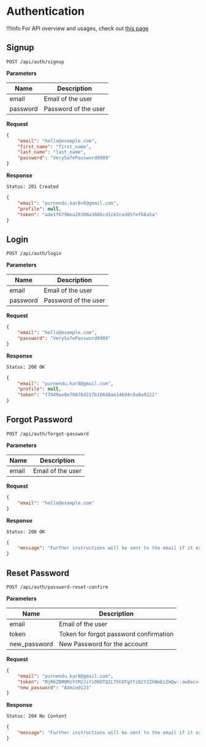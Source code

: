 # Authentication

!!!info
    For API overview and usages, check out [this page](0-overview.md)

## Signup

```
POST /api/auth/signup
```

**Parameters**

Name     | Description
---------|-------------------------------------
email    | Email of the user
password | Password of the user

**Request**
```json
{
    "email": "hello@example.com",
    "first_name": "first_name",
    "last_name": "last_name",
    "password": "VerySafePassword0909"
}
```

**Response**
```
Status: 201 Created
```
```json
{
    "email": "purnendu.kar8+6@gmail.com",
    "profile": null,
    "token": "ade1f6798ea28300a3886cd1c62ced05fef66a5a"
}
```


## Login

```
POST /api/auth/login
```

**Parameters**

Name     | Description
---------|-------------------------------------
email    | Email of the user
password | Password of the user

**Request**
```json
{
    "email": "hello@example.com",
    "password": "VerySafePassword0909"
}
```

**Response**
```
Status: 200 OK
```
```json
{
    "email": "purnendu.kar8@gmail.com",
    "profile": null,
    "token": "f7949ae8e70876d217b18648ae14b94c9a8a9222"
}
```


## Forgot Password

```
POST /api/auth/forgot-password
```

**Parameters**

Name     | Description
---------|-------------------------------------
email    | Email of the user

**Request**
```json
{
    "email": "hello@example.com"
}
```

**Response**
```
Status: 200 OK
```
```json
{
    "message": "Further instructions will be sent to the email if it exists"
}
```


## Reset Password

```
POST /api/auth/password-reset-confirm
```

**Parameters**

Name     | Description
---------|-------------------------------------
email    | Email of the user
token    | Token for forgot password confirmation
new_password    | New Password for the account

**Request**
```json
{
    "email": "purnendu.kar8@gmail.com",
    "token": "MjRkZDM0MzYtMzJiYi00OTQ2LThhOTgtYzQ2Y2ZhNmEzZmQw::aw0ecv-099b0a07616e897c9bdbd1b3a5845d97",
    "new_password": "Admin@123"
}
```

**Response**
```
Status: 204 No Content
```
```json
{
    "message": "Further instructions will be sent to the email if it exists"
}
```
